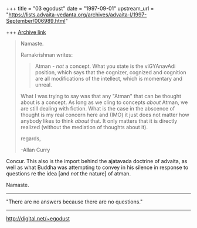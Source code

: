 +++
title = "03 egodust"
date = "1997-09-01"
upstream_url = "https://lists.advaita-vedanta.org/archives/advaita-l/1997-September/006989.html"

+++
[Archive link](https://lists.advaita-vedanta.org/archives/advaita-l/1997-September/006989.html)

> Namaste.
>
> Ramakrishnan writes:
>
> >Atman - _not_ a concept. What you state is the viGYAnavAdi position,
> >which says that the cognizer, cognized and cognition are all
> >modifications of the intellect, which is momentary and unreal.
>
> What I was trying to say was that any "Atman" that can be thought about
> is a concept. As long as we cling to concepts *about* Atman, we are still
> dealing with fiction.  What is the  case in the abscence of thought is my
> real concern here and (IMO) it just does not matter how anybody likes to
> think *about* that. It only matters that it is directly realized
> (without the mediation of thoughts about it).
>
> regards,
>
> -Allan Curry
>

Concur.  This also is the import behind the ajatavada doctrine of advaita,
as well as what Buddha was attempting to convey in his silence in response
to questions re the idea [and *not* the nature] of atman.

Namaste.

_______________________

"There are no answers
       because
there are no questions."
_______________________

http://digital.net/~egodust

